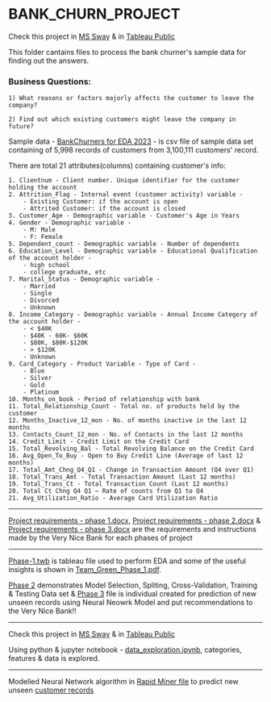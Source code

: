 # BANK_CHURN_PROJECT

Check this project in [MS Sway](https://sway.office.com/h9oMniEIScGzr7TF) & in [Tableau Public](https://public.tableau.com/app/profile/yash.jivani/viz/BankCustomerChurn_16790146090980/Story1)

This folder cantains files to process the bank churner's sample data for finding out the answers.

### Business Questions:

    1) What reasons or factors majorly affects the customer to leave the company?

    2) Find out which existing customers might leave the company in future?

Sample data - [BankChurners for EDA 2023](https://github.com/jivaniyash/Customer-Churn-Analysis-Prediction/blob/master/BankChurners.csv) - is csv file of sample data set containing of 5,998 records of customers from 3,100,111 customers' record.

There are total 21 attributes(columns) containing customer's info:

    1. Clientnum - Client number. Unique identifier for the customer holding the account
    2. Attrition_Flag - Internal event (customer activity) variable -
        - Existing Customer: if the account is open 
        - Attrited Customer: if the account is closed
    3. Customer_Age - Demographic variable - Customer's Age in Years
    4. Gender - Demographic variable - 
        - M: Male 
        - F: Female
    5. Dependent_count - Demographic variable - Number of dependents
    6. Education_Level - Demographic variable - Educational Qualification of the account holder -
        - high school
        - college graduate, etc
    7. Marital_Status - Demographic variable - 
        - Married
        - Single
        - Divorced
        - Unknown
    8. Income_Category - Demographic variable - Annual Income Category of the account holder -
        - < $40K
        - $40K - 60K- $60K
        - $80K, $80K-$120K
        - > $120K
        - Unknown
    9. Card_Category - Product Variable - Type of Card - 
        - Blue
        - Silver
        - Gold
        - Platinum
    10. Months_on_book - Period of relationship with bank
    11. Total_Relationship_Count - Total no. of products held by the customer
    12. Months_Inactive_12_mon - No. of months inactive in the last 12 months
    13. Contacts_Count_12_mon - No. of Contacts in the last 12 months
    14. Credit_Limit - Credit Limit on the Credit Card
    15. Total_Revolving_Bal - Total Revolving Balance on the Credit Card
    16. Avg_Open_To_Buy - Open to Buy Credit Line (Average of last 12 months)
    17. Total_Amt_Chng_Q4_Q1 - Change in Transaction Amount (Q4 over Q1)
    18. Total_Trans_Amt - Total Transaction Amount (Last 12 months)
    19. Total_Trans_Ct - Total Transaction Count (Last 12 months)
    20. Total Ct Chng Q4 Q1 – Rate of counts from Q1 to Q4
    21. Avg_Utilization_Ratio - Average Card Utilization Ratio

---

[Project requirements - phase 1.docx](https://github.com/jivaniyash/Customer-Churn-Analysis-Prediction/blob/master/Project%20requirements%20-%20phase%201.docx), [Project requirements - phase 2.docx](https://github.com/jivaniyash/Customer-Churn-Analysis-Prediction/blob/master/Project%20requirements%20-%20phase%202.docx) & [Project requirements - phase 3.docx](https://github.com/jivaniyash/Customer-Churn-Analysis-Prediction/blob/master/Project%20requirements%20-%20phase%203.docx) are the requirements and instructions made by the Very Nice Bank for each phases of project 

---

[Phase-1.twb](https://github.com/jivaniyash/Customer-Churn-Analysis-Prediction/blob/master/Phase-1.twb) is tableau file used to perform EDA and some of the useful insights is shown in [Team_Green_Phase_1.pdf](https://github.com/jivaniyash/Customer-Churn-Analysis-Prediction/blob/master/Team_Green_Phase_1.pdf). 


[Phase 2](https://github.com/jivaniyash/Customer-Churn-Analysis-Prediction/blob/master/Team_Green_Phase_2.pdf) demonstrates Model Selection, Spliting, Cross-Validation, Training & Testing Data set & [Phase 3](https://github.com/jivaniyash/Customer-Churn-Analysis-Prediction/blob/master/Team_Green_Phase_3.pdf) file is individual created for prediction of new unseen records using Neural Neowrk Model and put recommendations to the Very Nice Bank!!

---

Check this project in [MS Sway](https://sway.office.com/h9oMniEIScGzr7TF) & in [Tableau Public](https://public.tableau.com/app/profile/yash.jivani/viz/BankCustomerChurn_16790146090980/Story1)

Using python & jupyter notebook - [data_exploration.ipynb](https://github.com/jivaniyash/Customer-Churn-Analysis-Prediction/blob/master/data_exploration.ipynb), categories, features & data is explored.

---

Modelled Neural Network algorithm in [Rapid Miner file](https://github.com/jivaniyash/Customer-Churn-Analysis-Prediction/blob/master/Neural%20Net%20-%20Accuracy%2096_%20Apply%20unlabelled.rmp) to predict new unseen [customer records](https://github.com/jivaniyash/Customer-Churn-Analysis-Prediction/blob/master/Unlabeled%20Bank%20Churner%20records%20to%20be%20%20classified.xlsx)

